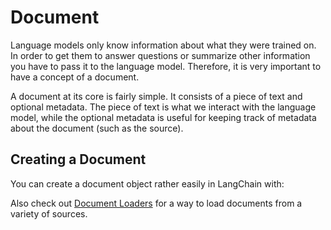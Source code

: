 # Document

Language models only know information about what they were trained on. In order to get them to answer questions or summarize other information you have to pass it to the language model. Therefore, it is very important to have a concept of a document.

A document at its core is fairly simple. It consists of a piece of text and optional metadata. The piece of text is what we interact with the language model, while the optional metadata is useful for keeping track of metadata about the document (such as the source).

## Creating a Document

You can create a document object rather easily in LangChain with:

Also check out [Document Loaders](../indexes/document_loaders/) for a way to load documents from a variety of sources.
